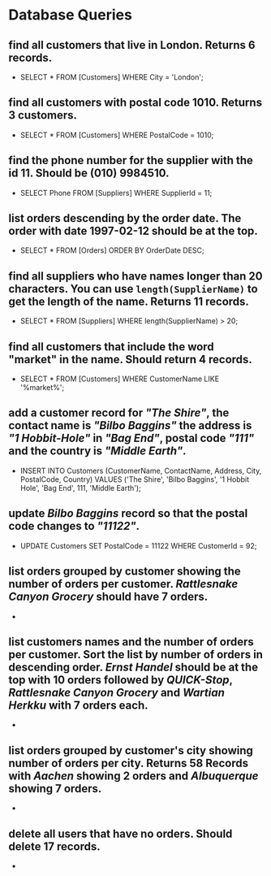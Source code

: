 # Database Queries

## find all customers that live in London. Returns 6 records.

- SELECT * FROM [Customers] WHERE City = 'London';

## find all customers with postal code 1010. Returns 3 customers.

- SELECT * FROM [Customers] WHERE PostalCode = 1010;

## find the phone number for the supplier with the id 11. Should be (010) 9984510.

- SELECT Phone FROM [Suppliers] WHERE SupplierId = 11;

## list orders descending by the order date. The order with date 1997-02-12 should be at the top.

- SELECT * FROM [Orders] ORDER BY OrderDate DESC;

## find all suppliers who have names longer than 20 characters. You can use `length(SupplierName)` to get the length of the name. Returns 11 records.

- SELECT * FROM [Suppliers] WHERE length(SupplierName) > 20;

## find all customers that include the word "market" in the name. Should return 4 records.

- SELECT * FROM [Customers] WHERE CustomerName LIKE '%market%';

## add a customer record for _"The Shire"_, the contact name is _"Bilbo Baggins"_ the address is _"1 Hobbit-Hole"_ in _"Bag End"_, postal code _"111"_ and the country is _"Middle Earth"_.

- INSERT INTO Customers (CustomerName, ContactName, Address, City, PostalCode, Country) VALUES ('The Shire', 'Bilbo Baggins', '1 Hobbit Hole', 'Bag End', 111, 'Middle Earth');

## update _Bilbo Baggins_ record so that the postal code changes to _"11122"_.

- UPDATE Customers SET PostalCode = 11122 WHERE CustomerId = 92;

## list orders grouped by customer showing the number of orders per customer. _Rattlesnake Canyon Grocery_ should have 7 orders.

- 

## list customers names and the number of orders per customer. Sort the list by number of orders in descending order. _Ernst Handel_ should be at the top with 10 orders followed by _QUICK-Stop_, _Rattlesnake Canyon Grocery_ and _Wartian Herkku_ with 7 orders each.

- 

## list orders grouped by customer's city showing number of orders per city. Returns 58 Records with _Aachen_ showing 2 orders and _Albuquerque_ showing 7 orders.

- 

## delete all users that have no orders. Should delete 17 records.

- 